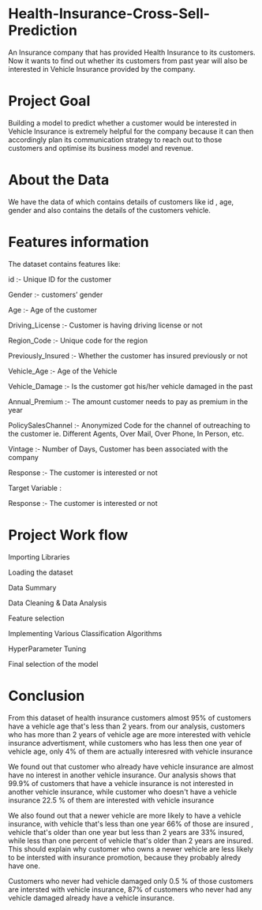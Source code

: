 # Health-Insurance-Cross-Sell-Prediction

An Insurance company that has provided Health Insurance to its customers. Now it wants to find out whether its customers from past year will also be interested in Vehicle Insurance provided by the company.

# Project Goal

Building a model to predict whether a customer would be interested in Vehicle Insurance is extremely helpful for the company because it can then accordingly plan its communication strategy to reach out to those customers and optimise its business model and revenue.

# About the Data 

We have the data of which contains details of customers like id , age, gender and also contains the details of the customers vehicle.

# Features information

The dataset contains features like:

id :- Unique ID for the customer

Gender :- customers’ gender

Age :- Age of the customer

Driving_License :- Customer is having driving license or not

Region_Code :- Unique code for the region

Previously_Insured :- Whether the customer has insured previously or not

Vehicle_Age :- Age of the Vehicle

Vehicle_Damage :- Is the customer got his/her vehicle damaged in the past

Annual_Premium :- The amount customer needs to pay as premium in the year

PolicySalesChannel :- Anonymized Code for the channel of outreaching to the customer ie. Different Agents, Over Mail, Over Phone, In Person, etc.

Vintage :- Number of Days, Customer has been associated with the company

Response :- The customer is interested or not

Target Variable :

Response :- The customer is interested or not

# Project Work flow

Importing Libraries

Loading the dataset

Data Summary

Data Cleaning & Data Analysis

Feature selection

Implementing Various Classification Algorithms

HyperParameter Tuning

Final selection of the model

# Conclusion

From this dataset of health insurance customers almost 95% of customers have a vehicle age that's less than 2 years. from our analysis, customers who has more than 2 years of vehicle age are more interested with vehicle insurance advertisment, while customers who has less then one year of vehicle age, only 4% of them are actually interesred with vehicle insurance

We found out that customer who already have vehicle insurance are almost have no interest in another vehicle insurance. Our analysis shows that 99.9% of customers that have a vehicle insurance is not interested in another vehicle insurance, while customer who doesn't have a vehicle insurance 22.5 % of them are interested with vehicle insurance

We also found out that a newer vehicle are more likely to have a vehicle insurance, with vehicle that's less than one year 66% of those are insured , vehicle that's older than one year but less than 2 years are 33% insured, while less than one percent of vehicle that's older than 2 years are insured. This should explain why customer who owns a newer vehicle are less likely to be intersted with insurance promotion, because they probably alredy have one.

Customers who never had vehicle damaged only 0.5 % of those customers are intersted with vehicle insurance, 87% of customers who never had any vehicle damaged already have a vehicle insurance.

